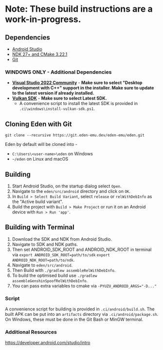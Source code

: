 # Note: These build instructions are a work-in-progress.

## Dependencies
* [Android Studio](https://developer.android.com/studio)
* [NDK 27+ and CMake 3.22.1](https://developer.android.com/studio/projects/install-ndk#default-version)
* [Git](https://git-scm.com/download)

### WINDOWS ONLY - Additional Dependencies
  * **[Visual Studio 2022 Community](https://visualstudio.microsoft.com/downloads/)** - **Make sure to select "Desktop development with C++" support in the installer. Make sure to update to the latest version if already installed.**
  * **[Vulkan SDK](https://vulkan.lunarg.com/sdk/home#windows)** - **Make sure to select Latest SDK.**
    - A convenience script to install the latest SDK is provided in `.ci\windows\install-vulkan-sdk.ps1`.

## Cloning Eden with Git
```
git clone --recursive https://git.eden-emu.dev/eden-emu/eden.git
```
Eden by default will be cloned into -
* `C:\Users\<user-name>\eden` on Windows
* `~/eden` on Linux and macOS

## Building
1. Start Android Studio, on the startup dialog select `Open`.
2. Navigate to the `eden/src/android` directory and click on `OK`.
3. In `Build > Select Build Variant`, select `release` or `relWithDebInfo` as the "Active build variant".
4. Build the project with `Build > Make Project` or run it on an Android device with `Run > Run 'app'`.

## Building with Terminal
1. Download the SDK and NDK from Android Studio.
2. Navigate to SDK and NDK paths.
3. Then set ANDROID_SDK_ROOT and ANDROID_NDK_ROOT in terminal via
`export ANDROID_SDK_ROOT=path/to/sdk`
`export ANDROID_NDK_ROOT=path/to/ndk`.
4. Navigate to `eden/src/android`.
5. Then Build with `./gradlew assembleRelWithDebInfo`.
6. To build the optimised build use `./gradlew assembleGenshinSpoofRelWithDebInfo`.
7. You can pass extra variables to cmake via `-PYUZU_ANDROID_ARGS="-D..."`

### Script
A convenience script for building is provided in `.ci/android/build.sh`. The built APK can be put into an `artifacts` directory via `.ci/android/package.sh`. On Windows, these must be done in the Git Bash or MinGW terminal.

### Additional Resources
https://developer.android.com/studio/intro
